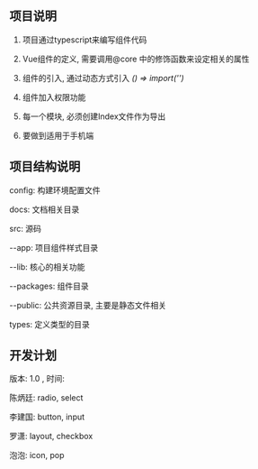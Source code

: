 ## 项目说明

1. 项目通过typescript来编写组件代码

2. Vue组件的定义, 需要调用@core 中的修饰函数来设定相关的属性

3. 组件的引入, 通过动态方式引入 *() => import('')*

4. 组件加入权限功能

5. 每一个模块, 必须创建Index文件作为导出

6. 要做到适用于手机端


## 项目结构说明

config: 构建环境配置文件

docs: 文档相关目录

src: 源码

  --app: 项目组件样式目录

  --lib: 核心的相关功能
  
  --packages: 组件目录
  
  --public: 公共资源目录, 主要是静态文件相关

types: 定义类型的目录


## 开发计划

版本: 1.0 , 时间: 

陈炳廷: radio, select

李建国:  button, input

罗潇: layout, checkbox

泡泡: icon, pop




